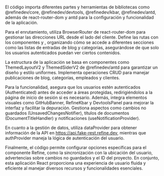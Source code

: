 El código importa diferentes partes y herramientas de bibliotecas como @refinedev/core, @refinedev/devtools, @refinedev/kbar, @refinedev/antd, además de react-router-dom y antd para la configuración y funcionalidad de la aplicación.

Para el enrutamiento, utiliza BrowserRouter de react-router-dom para gestionar las direcciones URL desde el lado del cliente. Define las rutas con los componentes <Routes> y <Route>, organizando cómo se accede a diferentes secciones como las listas de entradas de blog y categorías, asegurándose de que solo los usuarios autenticados puedan ver ciertos contenidos.

La estructura de la aplicación se basa en componentes como ThemedLayoutV2 y ThemedSiderV2 de @refinedev/antd para garantizar un diseño y estilo uniformes. Implementa operaciones CRUD para manejar publicaciones de blog, categorías, empleados y clientes.

Para la funcionalidad, asegura que los usuarios estén autenticados (Authenticated) antes de acceder a áreas protegidas, redirigiéndolos a la página de inicio de sesión si es necesario. Además, integra elementos visuales como GitHubBanner, RefineKbar y DevtoolsPanel para mejorar la interfaz y facilitar la depuración. Gestiona aspectos como cambios no guardados (UnsavedChangesNotifier), títulos de documentos (DocumentTitleHandler) y notificaciones (useNotificationProvider).

En cuanto a la gestión de datos, utiliza dataProvider para obtener información de la API en https://api.fake-rest.refine.dev, mientras que authProvider maneja la lógica de autenticación del usuario.

Finalmente, el código permite configurar opciones específicas para el componente Refine, como la sincronización con la ubicación del usuario, advertencias sobre cambios no guardados y el ID del proyecto. En conjunto, esta aplicación React proporciona una experiencia de usuario fluida y eficiente al manejar diversos recursos y funcionalidades esenciales.




